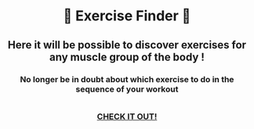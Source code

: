 <h1 align="center"> 💪 Exercise Finder 💪</h1>

<h2 align="center"> Here it will be possible to discover exercises for any muscle group of the body !</h2>
<h3 align="center"> No longer be in doubt about which exercise to do in the sequence of your workout

<br> <a href="https://vzapola.github.io/criador_de_treino/" target="_blank"> CHECK IT OUT!</a></h3>

